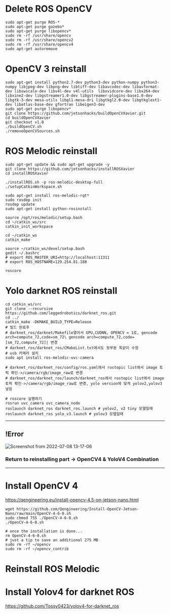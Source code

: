 # Delete ROS OpenCV 
```
sudo apt-get purge ROS-*
sudo apt-get purge gazebo*
sudo apt-get purge libopencv*
sudo rm -rf /usr/share/opencv
sudo rm -rf /usr/share/opencv2
sudo rm -rf /usr/share/opencv4
sudo apt-get autoremove
```
# OpenCV 3 reinstall
```
sudo apt-get install python2.7-dev python3-dev python-numpy python3-numpy libjpeg-dev libpng-dev libtiff-dev libavcodec-dev libavformat-dev libswscale-dev libv4l-dev v4l-utils  libxvidcore-dev libx264-dev libxine2-dev libgstreamer1.0-dev libgstreamer-plugins-base1.0-dev libgtk-3-dev mesa-utils libgl1-mesa-dri libgtkgl2.0-dev libgtkglext1-dev libatlas-base-dev gfortran libeigen3-dev
sudo apt-get purge libopencv*
git clone https://github.com/jetsonhacks/buildOpenCVXavier.git
cd buildOpenCVXavier
git checkout v1.0
./buildOpenCV.sh
./removeOpenCVSources.sh
```

# ROS Melodic reinstall
```
sudo apt-get update && sudo apt-get upgrade -y
git clone https://github.com/jetsonhacks/installROSXavier
cd installROSXavier

./installROS.sh -p ros-melodic-desktop-full
./setupCatkinWorkspace.sh

sudo apt-get install ros-melodic-rqt*
sudo rosdep init
rosdep update
sudo apt-get install python-rosinstall

source /opt/ros/melodic/setup.bash
cd ~/catkin_ws/src
catkin_init_workspace

cd ~/catkin_ws
catkin_make

source ~/catkin_ws/devel/setup.bash
gedit ~/.bashrc
# export ROS_MASTER_URI=http://localhost:11311
# export ROS_HOSTNAME=129.254.81.188

roscore
```

# Yolo darknet ROS reinstall
```
cd catkin_ws/src
git clone --recursive https://github.com/leggedrobotics/darknet_ros.git
cd ../
catkin_make -DKMAKE_BUILD_TYPE=Release
# 빌드 완료후
# darknet_ros/darknet/Makefile열어서 GPU,CUDNN, OPENCV = 1로, gencode arch=compute_72,code=sm_72\ gencode arch=compute_72,code=[sm_72,compute_72]| 변경
# darknet_ros/darknet_ros/CMakeList.txt에서도 뒷부분 똑같이 수정
# usb 카메라 설치
sudo apt install ros-melodic-uvc-camera 

# darknet_ros/darknet_ros/config/ros.yaml에서 rostopic list에서 image 토픽 확인->/camera/rgb/image_raw로 변경
# darknet_ros/darknet_ros/launch/darknet_ros에서 rostopic list에서 image 토픽 확인->/camera/rgb/image_raw로 변경, yolo version에 맞게 yolov2,yolov3넣음

# roscore 실행하기
rosrun uvc_camera uvc_camera_node
roslaunch darknet_ros darknet_ros.launch # yolov2, v2 tiny 모델일때 
roslaunch darknet_ros yolo_v3.launch # yolov3 모델일때
```
_____________________________
## !Error
![Screenshot from 2022-07-08 13-17-06](https://user-images.githubusercontent.com/88171531/177915959-07f83909-c34f-4a4f-ac20-2232722d916b.png)
### Return to reinstalling part -> OpenCV4 & YoloV4 Combination
______________________________

# Install OpenCV 4
https://qengineering.eu/install-opencv-4.5-on-jetson-nano.html
```
wget https://github.com/Qengineering/Install-OpenCV-Jetson-Nano/raw/main/OpenCV-4-6-0.sh
sudo chmod 755 ./OpenCV-4-6-0.sh
./OpenCV-4-6-0.sh

# once the installation is done...
rm OpenCV-4-6-0.sh
# just a tip to save an additional 275 MB
sudo rm -rf ~/opencv
sudo rm -rf ~/opencv_contrib
```
# Reinstall ROS Melodic
# Install Yolov4 for darknet ROS
https://github.com/Tossy0423/yolov4-for-darknet_ros

